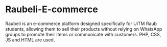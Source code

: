 # Raubeli-E-commerce
Raubeli is an e-commerce platform designed specifically for UiTM Raub students, allowing them to sell their products without relying on WhatsApp groups to promote their items or communicate with customers. PHP, CSS, JS and HTML are used.
